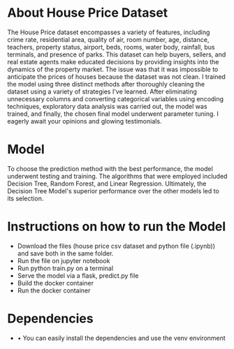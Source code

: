 # About House Price Dataset
The House Price dataset encompasses a variety of features, including crime rate, residential area, quality of air, room number, age, distance, teachers, property status, airport, beds, rooms, water body, rainfall, bus terminals, and presence of parks. This dataset can help buyers, sellers, and real estate agents make educated decisions by providing insights into the dynamics of the property market. The issue was that it was impossible to anticipate the prices of houses because the dataset was not clean. I trained the model using three distinct methods after thoroughly cleaning the dataset using a variety of strategies I've learned. After eliminating unnecessary columns and converting categorical variables using encoding techniques, exploratory data analysis was carried out, the model was trained, and finally, the chosen final model underwent parameter tuning. I eagerly await your opinions and glowing testimonials.
# Model
To choose the prediction method with the best performance, the model underwent testing and training. The algorithms that were employed included Decision Tree, Random Forest, and Linear Regression. Ultimately, the Decision Tree Model's superior performance over the other models led to its selection.
# Instructions on how to run the Model
- Download the files (house price csv dataset and python file (.ipynb)) and save both in the same folder.
-	Run the file on jupyter notebook
-	Run python train.py on a terminal
-	Serve the model via a flask, predict.py file
-	Build the docker container
-	Run the docker container
# Dependencies
- •	You can easily install the dependencies and use the venv environment

